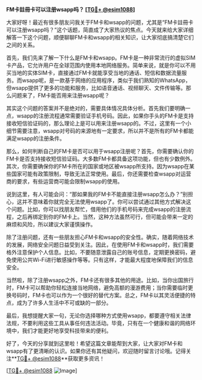 **FM卡註冊卡可以注册wsapp吗？ [[TG💪+ @esim1088](https://t.me/s/esim1088)]**

大家好呀！最近有很多朋友问我关于FM卡和wsapp的问题，尤其是“FM卡註冊卡可以注册wsapp吗？”这个话题，简直成了大家热议的焦点。今天就来给大家详细解答一下这个问题，顺便聊聊FM卡和wsapp的相关知识，让大家彻底搞清楚它们之间的关系。

首先，我们先来了解一下什么是FM卡和wsapp。FM卡是一种非常流行的虚拟SIM卡产品，它允许用户在全球范围内使用本地网络服务。简单来说，就是你可以不用买当地的实体SIM卡，直接通过FM卡就能享受当地的通话、短信和数据流量服务。而wsapp呢，是一款基于网络的应用程序，类似于我们熟知的WhatsApp，但wsapp提供了更多的功能和服务，比如语音通话、视频聊天、文件传输等。那么问题来了，FM卡能否用来注册wsapp呢？

其实这个问题的答案并不是绝对的，需要具体情况具体分析。首先我们要明确一点，wsapp的注册流程通常需要验证手机号码。因此，如果你手头的FM卡是支持接收短信验证码的，那么理论上是可以用来注册wsapp的。不过，这里有一个小细节需要注意，wsapp对号码的来源地有一定要求，所以并不是所有的FM卡都能满足wsapp的注册条件。

那么，如何判断自己的FM卡是否可以用于wsapp注册呢？首先，你需要确认你的FM卡是否支持接收短信验证码。大多数FM卡都具备这项功能，但也有少数例外。其次，你需要确保你的FM卡所在的国家或地区被wsapp所支持。因为wsapp在某些国家可能有政策限制，导致无法正常使用。最后，你还需要检查wsapp对运营商的要求，有些运营商可能会限制wsapp的使用。

说到这里，有人可能会问：“那如果我的FM卡不能直接注册wsapp怎么办？”别担心，这并不意味着你就完全无法使用wsapp了。你可以尝试通过其他方式解决这个问题。比如，你可以找朋友帮忙，借用他们的手机号码来完成wsapp的注册流程，之后再绑定到你的FM卡上。当然，这种方法虽然可行，但可能会带来一定的麻烦和风险，所以建议大家谨慎操作。

除了注册问题，还有一些朋友担心FM卡和wsapp的安全性。确实，随着网络技术的发展，网络安全问题日益受到关注。因此，在使用FM卡和wsapp时，我们需要格外注意保护个人信息。比如，不要随意泄露自己的账号信息，定期更换密码，避免使用公共Wi-Fi进行敏感操作等等。只有这样，才能最大程度地保障我们的信息安全。

当然啦，除了注册wsapp之外，FM卡还有很多其他的用途。比如，当你出国旅行时，FM卡可以帮助你轻松连接当地网络，避免高额的漫游费用；当你需要临时更换号码时，FM卡也可以作为一个很好的替代方案。总之，FM卡以其灵活便捷的特点，成为了许多人生活中不可或缺的一部分。

最后，我想提醒大家一句，无论你选择哪种方式使用wsapp，都要遵守相关法律法规，不要利用这些工具从事任何违法活动。毕竟，只有在一个健康和谐的网络环境中，我们才能更好地享受科技带来的便利。

好了，今天的分享就到这里啦！希望这篇文章能帮到大家，让大家对FM卡和wsapp有了更清晰的认识。如果你还有其他疑问，欢迎随时留言讨论哦。记得关注**[TG💪+ @esim1088](https://t.me/s/esim1088)**获取更多资讯！

[[TG💪+ @esim1088](https://t.me/s/esim1088) ![Image](https://i.postimg.cc/4NQfJmqS/Snipaste-2025-05-13-00-14-12.png)]